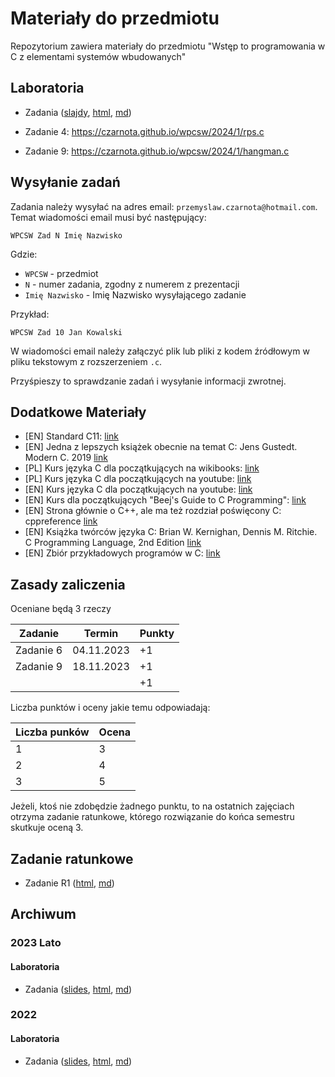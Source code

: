 # Materiały do przedmiotu

Repozytorium zawiera materiały do przedmiotu "Wstęp to programowania w C z elementami systemów wbudowanych"

## Laboratoria

- Zadania ([slajdy](https://czarnota.github.io/wpcsw/2024/1/slides.html), [html](https://czarnota.github.io/wpcsw/2024/1/README), [md](https://github.com/czarnota/wpcsw/tree/main/2024/1/))

- Zadanie 4: <https://czarnota.github.io/wpcsw/2024/1/rps.c>
- Zadanie 9: <https://czarnota.github.io/wpcsw/2024/1/hangman.c>

## Wysyłanie zadań

Zadania należy wysyłać na adres email: `przemyslaw.czarnota@hotmail.com`.
Temat wiadomości email musi być następujący:

```
WPCSW Zad N Imię Nazwisko
```

Gdzie:
- `WPCSW` - przedmiot
- `N` - numer zadania, zgodny z numerem z prezentacji
- `Imię Nazwisko` - Imię Nazwisko wysyłającego zadanie

Przykład:

```
WPCSW Zad 10 Jan Kowalski
```

W wiadomości email należy załączyć plik lub pliki z kodem źródłowym w pliku tekstowym z rozszerzeniem `.c`.

Przyśpieszy to sprawdzanie zadań i wysyłanie informacji zwrotnej.

## Dodatkowe Materiały

- [EN] Standard C11: [link](https://www.open-std.org/jtc1/sc22/wg14/www/docs/n1570.pdf)
- [EN] Jedna z lepszych książek obecnie na temat C: Jens Gustedt. Modern C. 2019 [link](https://hal.inria.fr/hal-02383654/document)
- [PL] Kurs języka C dla początkujących na wikibooks: [link](https://pl.wikibooks.org/wiki/C)
- [PL] Kurs języka C dla początkujących na youtube: [link](https://www.youtube.com/watch?v=o9zn6XQKjgU&list=PL6aekdNhY7DBvSnK0HUUBb-OH4y41HoZw)
- [EN] Kurs języka C dla początkujących na youtube: [link](https://www.youtube.com/watch?v=KJgsSFOSQv0)
- [EN] Kurs dla początkujących "Beej's Guide to C Programming": [link](https://beej.us/guide/bgc/)
- [EN] Strona głównie o C++, ale ma też rozdział poświęcony C: cppreference [link](https://en.cppreference.com/w/c)
- [EN] Książka twórców języka C: Brian W. Kernighan, Dennis M. Ritchie. C Programming Language, 2nd Edition [link](https://github.com/germanoa/compiladores/blob/master/doc/ebook/The%20C%20Programming%20Language%20-%202nd%20Edition%20-%20Ritchie%20Kernighan.pdf)
- [EN] Zbiór przykładowych programów w C: [link](https://github.com/randerson112358/C-Programs)

## Zasady zaliczenia

Oceniane będą 3 rzeczy

| Zadanie                       | Termin     | Punkty  |
| ----------------------------- | ---------- | ------- |
| Zadanie 6                     | 04.11.2023 |  +1     |
| Zadanie 9                     | 18.11.2023 |  +1     |
|                               |            |  +1     |

Liczba punktów i oceny jakie temu odpowiadają:

| Liczba punków | Ocena |
| ------------- | ----- |
| 1             | 3     |
| 2             | 4     |
| 3             | 5     |

Jeżeli, ktoś nie zdobędzie żadnego punktu, to na ostatnich zajęciach otrzyma
zadanie ratunkowe, którego rozwiązanie do końca semestru skutkuje oceną 3.

## Zadanie ratunkowe

- Zadanie R1 ([html](https://czarnota.github.io/wpcsw/2023/1/task1), [md](https://github.com/czarnota/wpcsw/tree/main/2023/1/task1.md))

## Archiwum

### 2023 Lato

#### Laboratoria

- Zadania ([slides](https://czarnota.github.io/wpcsw/2023/1/slides.html), [html](https://czarnota.github.io/wpcsw/2023/1/), [md](https://github.com/czarnota/wpcsw/tree/main/2023/1/))

### 2022

#### Laboratoria

- Zadania ([slides](https://czarnota.github.io/wpcsw/2022/1/slides.html), [html](https://czarnota.github.io/wpcsw/2022/1/), [md](https://github.com/czarnota/wpcsw/tree/main/2022/1/))
